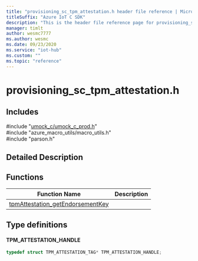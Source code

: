 ```yaml
---                             
title: "provisioning_sc_tpm_attestation.h header file reference | Microsoft Docs" 
titleSuffix: "Azure IoT C SDK"            
description: "This is the header file reference page for provisioning_sc_tpm_attestation.h in the Azure IoT C SDK. This SDK is used with Azure IoT Hub and Azure IoT Hub Device Provisioning Service"            
manager: timlt                 
author: wesmc7777              
ms.author: wesmc               
ms.date: 09/23/2020                    
ms.service: "iot-hub"             
ms.custom: ""                
ms.topic: "reference"        
---                            
```


# provisioning_sc_tpm_attestation.h 

## Includes

\#include "[umock_c/umock_c_prod.h](umock-c-prod-h.md)"  
\#include "azure_macro_utils/macro_utils.h"  
\#include "parson.h"  

## Detailed Description

## Functions

Function Name                  | Description                                
--------------------------------|---------------------------------------------
[tpmAttestation_getEndorsementKey](./provisioning-sc-tpm-attestation-h/tpmattestation-getendorsementkey.md)            | 

## Type definitions

#### TPM_ATTESTATION_HANDLE

```C
typedef struct TPM_ATTESTATION_TAG* TPM_ATTESTATION_HANDLE;
```

